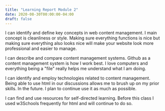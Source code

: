 ```yaml
---
title: "Learning Report Module 2"
date: 2020-08-30T00:00:00-04:00
draft: false
---
```

I can identify and define key concepts in web content management.
I main concept is cleanliness or style. Making sure everything functions is nice but making
sure everything also looks nice will make your website look more professional and easier to manage.

I can describe and compare content management systems.
Github as a content management system is how I work best. I love computers and everything being a "file"
really helps me understand what I am doing.

I can identify and employ technologies related to content management. 
Being able to use html in our discussions allows me to brush up on my prior skills. In the future. I plan to continue use it as much as possible.

I can find and use resources for self-directed learning.
Before this class I used w3Schools frequently for html and will continue to do so.
